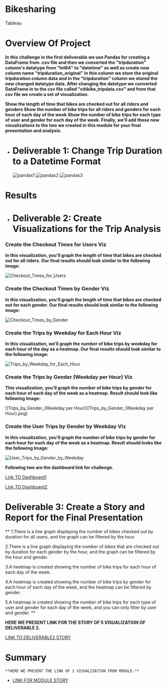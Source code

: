# Bikesharing
Tableau 
# Overview Of Project

  **In this challenge in the first deliverable we use Pandas for creating a DataFrame from .csv file and then we converted the "tripduration" column's datatype from "Int64" to "datetime" as well as create new column name "tripduration_original" in this column we store the original tripduration column data and in the "tripduration" column we stored the new changed datatype data.
  After changing the datatype we converted DataFrame in to the csv file called "citibike_tripdata.csv" and from that csv file we create a set of visualization.**
  
  
  **Show the length of time that bikes are checked out for all riders and genders Show the number of bike trips for all riders and genders for each hour of each day of the week Show the number of bike trips for each type of user and gender for each day of the week. Finally, we’ll add these new visualizations to the two we created in this module for your final presentation and analysis.**
  
* # Deliverable 1: Change Trip Duration to a Datetime Format
  ![pandas1](pandas1.png)
  ![pandas2](pandas2.png)
  ![pandas3](pandas3.png)
  

# Results
* # Deliverable 2: Create Visualizations for the Trip Analysis
### Create the Checkout Times for Users Viz
**In this visualization, you’ll graph the length of time that bikes are checked out for all riders.
Our final results should look similar to the following image:**

![Checkout_Times_for_Users](Checkout_Times_for_Users.png)
### Create the Checkout Times by Gender Viz
**In this visualization, you’ll graph the length of time that bikes are checked out for each gender.
 Our final results should look similar to the following image:**

![Checkout_Times_by_Gender](Checkout_Times_by_Gender.png)

### Create the Trips by Weekday for Each Hour Viz
**In this visualization, we’ll graph the number of bike trips by weekday for each hour of the day as a heatmap.
Our final results should look similar to the following image:**

![Trips_by_Weekday_for_Each_Hour](Trips_by_Weekday_for_Each_Hour.png)

### Create the Trips by Gender (Weekday per Hour) Viz
**This visualization, you’ll graph the number of bike trips by gender for each hour of each day of the week as a heatmap.
Result should look like following Image:**

![Trips_by_Gender_(Weekday per Hour)](Trips_by_Gender_(Weekday per Hour).png)

### Create the User Trips by Gender by Weekday Viz
**In this visualization, you’ll graph the number of bike trips by gender for each hour for each day of the week as a heatmap.
Result should looks like the following Image:**

![User_Trips_by_Gender_by_Weekday](User_Trips_by_Gender_by_Weekday.png)

**Following two are the dashboard link for challenge.**

[Link TO Dashboard1](https://public.tableau.com/views/tripDashboard2/UTBYGenderByWeekdayD?:language=en-US&publish=yes&:display_count=n&:origin=viz_share_link)

[Link TO Dashboard2](https://public.tableau.com/views/tripDashboard1/TripsbyWfEHD?:language=en-US&publish=yes&:display_count=n&:origin=viz_share_link)


 # Deliverable 3: Create a Story and Report for the Final Presentation
 ** 1.There is a line graph displaying the number of bikes checked out by duration for all users, and the graph can be filtered by the hour.
 
   2.There is a line graph displaying the number of bikes that are checked out by duration for each gender by the hour, and the graph can be filtered by the hour and        gender.
   
   3.A heatmap is created showing the number of bike trips for each hour of each day of the week.
   
   4.A heatmap is created showing the number of bike trips by gender for each hour of each day of the week, and the heatmap can be filtered by gender.
   
   5.A heatmap is created showing the number of bike trips for each type of user and gender for each day of the week, and you can only filter by user and gender. **
   
  **HERE WE PRESENT LINK FOR THE STORY OF 5 VISUALIZATION OF DELIVERABLE 2.**
    
 [LINK TO DELIVERABLE2 STORY](https://public.tableau.com/views/Bikesharing_challenge_story/Bikesharing_challenge_story?:language=en-US&:display_count=n&:origin=viz_share_link)


# Summary
    **HERE WE PRESENT THE LINK OF 2 VISUALIZATION FROM MODULE.**
   * [LINK FOR MODULE STORY](https://public.tableau.com/views/NYCStory_16747677190670/NYCStory?:language=en-US&publish=yes&:display_count=n&:origin=viz_share_link)


